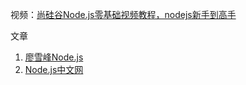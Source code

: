 视频：[尚硅谷Node.js零基础视频教程，nodejs新手到高手](https://www.bilibili.com/video/BV1gM411W7ex)

文章
1. [廖雪峰Node.js](https://liaoxuefeng.com/books/javascript/nodejs/index.html)
2. [Node.js中文网](http://nodejs.cn/)